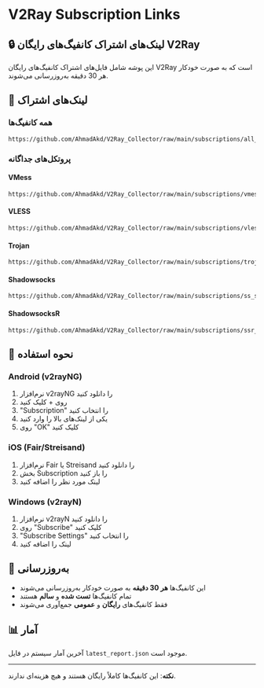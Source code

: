 # V2Ray Subscription Links

## 🔒 لینک‌های اشتراک کانفیگ‌های رایگان V2Ray

این پوشه شامل فایل‌های اشتراک کانفیگ‌های رایگان V2Ray است که به صورت خودکار هر 30 دقیقه به‌روزرسانی می‌شوند.

## 📡 لینک‌های اشتراک

### همه کانفیگ‌ها
```
https://github.com/AhmadAkd/V2Ray_Collector/raw/main/subscriptions/all_subscription.txt
```

### پروتکل‌های جداگانه

#### VMess
```
https://github.com/AhmadAkd/V2Ray_Collector/raw/main/subscriptions/vmess_subscription.txt
```

#### VLESS
```
https://github.com/AhmadAkd/V2Ray_Collector/raw/main/subscriptions/vless_subscription.txt
```

#### Trojan
```
https://github.com/AhmadAkd/V2Ray_Collector/raw/main/subscriptions/trojan_subscription.txt
```

#### Shadowsocks
```
https://github.com/AhmadAkd/V2Ray_Collector/raw/main/subscriptions/ss_subscription.txt
```

#### ShadowsocksR
```
https://github.com/AhmadAkd/V2Ray_Collector/raw/main/subscriptions/ssr_subscription.txt
```

## 📱 نحوه استفاده

### Android (v2rayNG)
1. نرم‌افزار v2rayNG را دانلود کنید
2. روی + کلیک کنید
3. "Subscription" را انتخاب کنید
4. یکی از لینک‌های بالا را وارد کنید
5. روی "OK" کلیک کنید

### iOS (Fair/Streisand)
1. نرم‌افزار Fair یا Streisand را دانلود کنید
2. بخش Subscription را باز کنید
3. لینک مورد نظر را اضافه کنید

### Windows (v2rayN)
1. نرم‌افزار v2rayN را دانلود کنید
2. روی "Subscribe" کلیک کنید
3. "Subscribe Settings" را انتخاب کنید
4. لینک را اضافه کنید

## 🔄 به‌روزرسانی

- این کانفیگ‌ها **هر 30 دقیقه** به صورت خودکار به‌روزرسانی می‌شوند
- تمام کانفیگ‌ها **تست شده** و **سالم** هستند
- فقط کانفیگ‌های **رایگان** و **عمومی** جمع‌آوری می‌شوند

## 📊 آمار

آخرین آمار سیستم در فایل `latest_report.json` موجود است.

---

**نکته**: این کانفیگ‌ها کاملاً رایگان هستند و هیچ هزینه‌ای ندارند.
